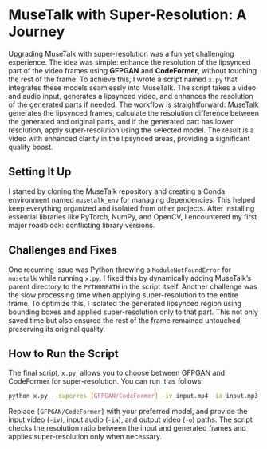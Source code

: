 # **MuseTalk with Super-Resolution: A Journey**

Upgrading MuseTalk with super-resolution was a fun yet challenging experience. The idea was simple: enhance the resolution of the lipsynced part of the video frames using **GFPGAN** and **CodeFormer**, without touching the rest of the frame. To achieve this, I wrote a script named `x.py` that integrates these models seamlessly into MuseTalk. The script takes a video and audio input, generates a lipsynced video, and enhances the resolution of the generated parts if needed. The workflow is straightforward: MuseTalk generates the lipsynced frames, calculate the resolution difference between the generated and original parts, and if the generated part has lower resolution, apply super-resolution using the selected model. The result is a video with enhanced clarity in the lipsynced areas, providing a significant quality boost.

## **Setting It Up**

I started by cloning the MuseTalk repository and creating a Conda environment named `musetalk_env` for managing dependencies. This helped keep everything organized and isolated from other projects. After installing essential libraries like PyTorch, NumPy, and OpenCV, I encountered my first major roadblock: conflicting library versions.

## **Challenges and Fixes**

One recurring issue was Python throwing a `ModuleNotFoundError` for `musetalk` while running `x.py`. I fixed this by dynamically adding MuseTalk’s parent directory to the `PYTHONPATH` in the script itself. Another challenge was the slow processing time when applying super-resolution to the entire frame. To optimize this, I isolated the generated lipsynced region using bounding boxes and applied super-resolution only to that part. This not only saved time but also ensured the rest of the frame remained untouched, preserving its original quality.

## **How to Run the Script**

The final script, `x.py`, allows you to choose between GFPGAN and CodeFormer for super-resolution. You can run it as follows:  
```bash
python x.py --superres [GFPGAN/CodeFormer] -iv input.mp4 -ia input.mp3 -o output.mp4
```
Replace `[GFPGAN/CodeFormer]` with your preferred model, and provide the input video (`-iv`), input audio (`-ia`), and output video (`-o`) paths. The script checks the resolution ratio between the input and generated frames and applies super-resolution only when necessary.
